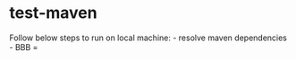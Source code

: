 # test-maven

Follow below steps to run on local machine: <incomplete>
	- resolve maven dependencies
    - BBB =
